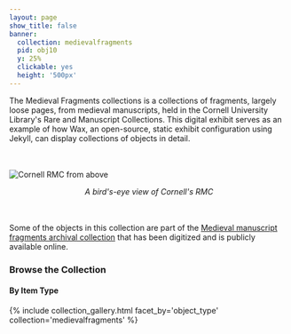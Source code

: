 ```yaml
---
layout: page
show_title: false
banner:
  collection: medievalfragments
  pid: obj10
  y: 25%
  clickable: yes
  height: '500px'
---
```


The Medieval Fragments collections is a collections of fragments, largely loose pages, from medieval manuscripts, held in the Cornell University Library's Rare and Manuscript Collections. This digital exhibit serves as an example of how Wax, an open-source, static exhibit configuration using Jekyll, can display collections of objects in detail.

<br></br>
<img src="https://encrypted-tbn0.gstatic.com/images?q=tbn:ANd9GcRswm89Pl4VhxscrJfBzLwjDrCvktVllYreWg&s" alt="Cornell RMC from above" class="center">
<div style="text-align:center">
<em>A bird's-eye view of Cornell's RMC</em>
</div>
<br></br>

Some of the objects in this collection are part of the [Medieval manuscript fragments archival collection](https://digital.library.cornell.edu/catalog?f%5Barchival_collection_tesim%5D%5B%5D=Medieval+manuscript+fragments&search_field=all_fields) that has been digitized and is publicly available online.

### Browse the Collection

#### By Item Type
{% include collection_gallery.html facet_by='object_type' collection='medievalfragments' %}
